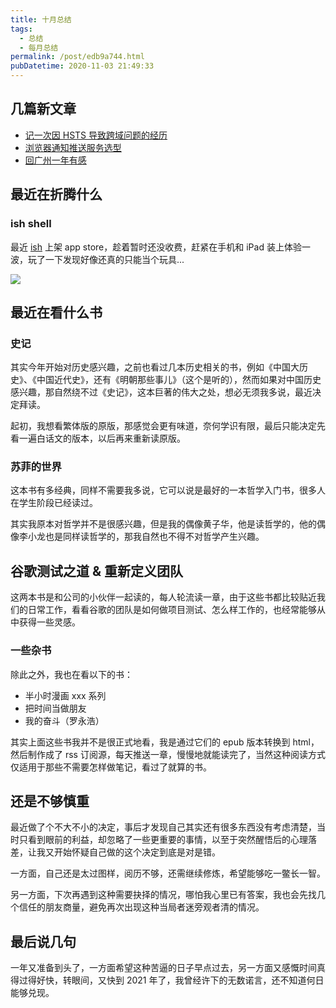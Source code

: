 ```yaml
---
title: 十月总结
tags:
  - 总结
  - 每月总结
permalink: /post/edb9a744.html
pubDatetime: 2020-11-03 21:49:33
---
```


## 几篇新文章

- [记一次因 HSTS 导致跨域问题的经历](https://4ark.me/posts/hsts-problem-solving-experience.html)
- [浏览器通知推送服务选型](https://zhuanlan.zhihu.com/p/269036804)
- [回广州一年有感](https://4ark.me/posts/hui-guang-zhou-yi-nian-you-gan.html)

## 最近在折腾什么

### ish shell

最近 [ish](https://github.com/ish-app/ish) 上架 app store，趁着暂时还没收费，赶紧在手机和 iPad 装上体验一波，玩了一下发现好像还真的只能当个玩具...

![](https://gd4ark-1258805822.cos.ap-guangzhou.myqcloud.com/images/20201103220016.jpg)

## 最近在看什么书

### 史记

其实今年开始对历史感兴趣，之前也看过几本历史相关的书，例如《中国大历史》、《中国近代史》，还有《明朝那些事儿》（这个是听的），然而如果对中国历史感兴趣，那自然绕不过《史记》，这本巨著的伟大之处，想必无须我多说，最近决定拜读。

起初，我想看繁体版的原版，那感觉会更有味道，奈何学识有限，最后只能决定先看一遍白话文的版本，以后再来重新读原版。

### 苏菲的世界

这本书有多经典，同样不需要我多说，它可以说是最好的一本哲学入门书，很多人在学生阶段已经读过。

其实我原本对哲学并不是很感兴趣，但是我的偶像黄子华，他是读哲学的，他的偶像李小龙也是同样读哲学的，那我自然也不得不对哲学产生兴趣。

## 谷歌测试之道 & 重新定义团队

这两本书是和公司的小伙伴一起读的，每人轮流读一章，由于这些书都比较贴近我们的日常工作，看看谷歌的团队是如何做项目测试、怎么样工作的，也经常能够从中获得一些灵感。

### 一些杂书

除此之外，我也在看以下的书：

- 半小时漫画 xxx 系列
- 把时间当做朋友
- 我的奋斗（罗永浩）

其实上面这些书我并不是很正式地看，我是通过它们的 epub 版本转换到 html，然后制作成了 rss 订阅源，每天推送一章，慢慢地就能读完了，当然这种阅读方式仅适用于那些不需要怎样做笔记，看过了就算的书。

## 还是不够慎重

最近做了个不大不小的决定，事后才发现自己其实还有很多东西没有考虑清楚，当时只看到眼前的利益，却忽略了一些更重要的事情，以至于突然醒悟后的心理落差，让我又开始怀疑自己做的这个决定到底是对是错。

一方面，自己还是太过图样，阅历不够，还需继续修炼，希望能够吃一鳖长一智。

另一方面，下次再遇到这种需要抉择的情况，哪怕我心里已有答案，我也会先找几个信任的朋友商量，避免再次出现这种当局者迷旁观者清的情况。

## 最后说几句

一年又准备到头了，一方面希望这种苦逼的日子早点过去，另一方面又感慨时间真得过得好快，转眼间，又快到 2021 年了，我曾经许下的无数诺言，还不知道何日能够兑现。
